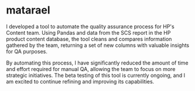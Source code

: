 # matarael

I developed a tool to automate the quality assurance process for HP's Content team. Using Pandas and data from the SCS report in the HP product content database, the tool cleans and compares information gathered by the team, returning a set of new columns with valuable insights for QA purposes.

By automating this process, I have significantly reduced the amount of time and effort required for manual QA, allowing the team to focus on more strategic initiatives. The beta testing of this tool is currently ongoing, and I am excited to continue refining and improving its capabilities.
